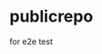 # publicrepo
for e2e test

















































































































































































































































































































































































































































































































































































































































































































































































































































































































































































































































































































































































































































































































































































































































































































































































































































































































































































































































































































































































































































































































































































































































































































































































































































































































































































































































































































































































































































































































































































































































































































































































































































































































































































































































































































































































































































































































































































































































































































































































































































































































































